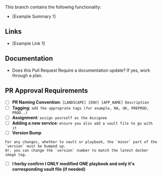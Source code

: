 This branch contains the following functionality:
* [Example Summary 1]

## Links
* [Example Link 1]

## Documentation
* Does this Pull Request Require a documentation update? If yes, work through a plan.

## PR Approval Requirements
- [ ] **PR Naming Convention**: `[LANDSCAPE] [ENV] [APP_NAME] Description`
- [ ] **Tagging**: `add the approprate tags (for example, NA, UK, PREPROD, PROD..)`
- [ ] **Assignment**: `assign yourself as the Assignee`
- [ ] **Adding a new service**: `ensure you also add a vault file to go with it`
- [ ] **Version Bump**
```
For any changes, whether to vault or playbook, the `minor` part of the `version` must be bumped up.
Or, you can change the `version` number to match the latest docker image tag.
```

- [ ] **I herby confirm I ONLY modified ONE playbook and only it's corresponding vault file (if needed)**
